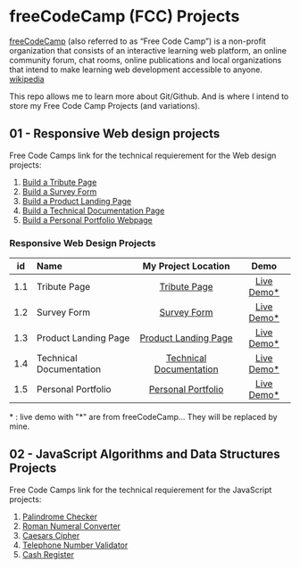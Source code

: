 # freeCodeCamp (FCC) Projects

[freeCodeCamp](https://www.freecodecamp.org/) (also referred to as “Free Code Camp”) is a non-profit organization that consists of an interactive learning web platform, an online community forum, chat rooms, online publications and local organizations that intend to make learning web development accessible to anyone. [wikipedia](https://en.wikipedia.org/wiki/FreeCodeCamp)

This repo allows me to learn more about Git/Github. And is where I intend to store my Free Code Camp Projects (and variations).

## 01 - Responsive Web design projects

Free Code Camps link for the technical requierement for the Web design projects:

1. [Build a Tribute Page](https://www.freecodecamp.org/learn/responsive-web-design/responsive-web-design-projects/build-a-tribute-page)
1. [Build a Survey Form](https://www.freecodecamp.org/learn/responsive-web-design/responsive-web-design-projects/build-a-survey-form)
1. [Build a Product Landing Page](https://www.freecodecamp.org/learn/responsive-web-design/responsive-web-design-projects/build-a-product-landing-page)
1. [Build a Technical Documentation Page](https://www.freecodecamp.org/learn/responsive-web-design/responsive-web-design-projects/build-a-technical-documentation-page)
1. [Build a Personal Portfolio Webpage](https://www.freecodecamp.org/learn/responsive-web-design/responsive-web-design-projects/build-a-personal-portfolio-webpage)

### Responsive Web Design Projects

| id  | Name                    |                     My Project Location                      |                            Demo                            |
| :-: | :---------------------- | :----------------------------------------------------------: | :--------------------------------------------------------: |
| 1.1 | Tribute Page            |         [Tribute Page](./01_WebDesign/1_TributePage)         | [Live Demo\*](https://codepen.io/freeCodeCamp/full/zNqgVx) |
| 1.2 | Survey Form             |         [Survey Form](./01_WebDesign/02_SurveyForm)          | [Live Demo\*](https://codepen.io/freeCodeCamp/full/VPaoNP) |
| 1.3 | Product Landing Page    | [Product Landing Page](./01_WebDesign/03_ProductLandingPage) | [Live Demo\*](https://codepen.io/freeCodeCamp/full/RKRbwL) |
| 1.4 | Technical Documentation |  [Technical Documentation](./01_WebDesign/04_TechnicalDoc)   | [Live Demo\*](https://codepen.io/freeCodeCamp/full/NdrKKL) |
| 1.5 | Personal Portfolio      |  [Personal Portfolio](./01_WebDesign/05_PersonalPortfolio)   | [Live Demo\*](https://codepen.io/freeCodeCamp/full/zNBOYG) |

\* : live demo with "\*" are from freeCodeCamp... They will be replaced by mine.

[free code camp responsive web design page]: https://www.freecodecamp.org/learn/responsive-web-design/responsive-web-design-projects/

## 02 - JavaScript Algorithms and Data Structures Projects

Free Code Camps link for the technical requierement for the JavaScript projects:

1. [Palindrome Checker](https://www.freecodecamp.org/learn/javascript-algorithms-and-data-structures/javascript-algorithms-and-data-structures-projects/palindrome-checker)
1. [Roman Numeral Converter](https://www.freecodecamp.org/learn/javascript-algorithms-and-data-structures/javascript-algorithms-and-data-structures-projects/roman-numeral-converter)
1. [Caesars Cipher](https://www.freecodecamp.org/learn/javascript-algorithms-and-data-structures/javascript-algorithms-and-data-structures-projects/caesars-cipher)
1. [Telephone Number Validator](https://www.freecodecamp.org/learn/javascript-algorithms-and-data-structures/javascript-algorithms-and-data-structures-projects/telephone-number-validator)
1. [Cash Register](https://www.freecodecamp.org/learn/javascript-algorithms-and-data-structures/javascript-algorithms-and-data-structures-projects/cash-register)
